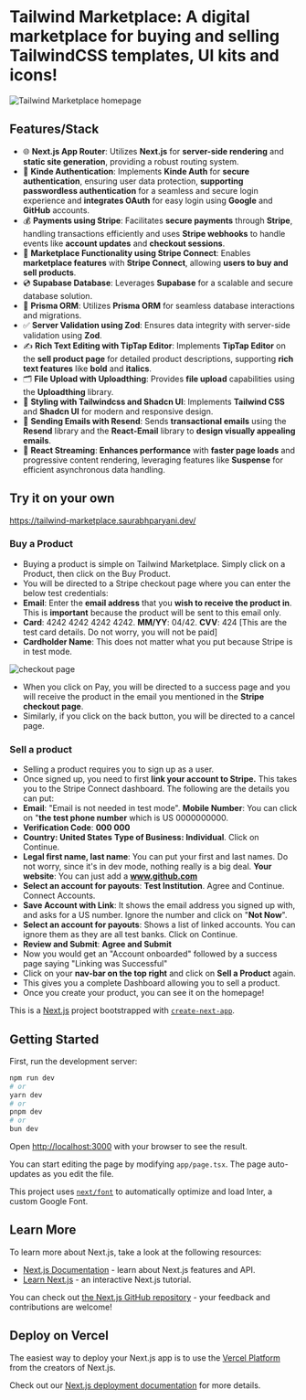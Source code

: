 # Tailwind Marketplace: A digital marketplace for buying and selling TailwindCSS templates, UI kits and icons!

![Tailwind Marketplace homepage](https://github.com/saurabhparyani/tailwind-marketplace/assets/52228485/4a8e3fb6-9628-4674-adc7-cf0b4c1b9899)


## Features/Stack

* 🌐 **Next.js App Router**: Utilizes **Next.js** for **server-side rendering** and **static site generation**, providing a robust routing system.
* 🔐 **Kinde Authentication**: Implements **Kinde Auth** for **secure authentication**, ensuring user data protection, **supporting passwordless authentication** for a seamless and secure login experience and **integrates OAuth** for easy login using **Google** and **GitHub** accounts.
* 💰 **Payments using Stripe**: Facilitates **secure payments** through **Stripe**, handling transactions efficiently and uses **Stripe webhooks** to handle events like **account updates** and **checkout sessions**.
* 🏪 **Marketplace Functionality using Stripe Connect**: Enables **marketplace features** with **Stripe Connect**, allowing **users to buy and sell products**.
* 💿 **Supabase Database**: Leverages **Supabase** for a scalable and secure database solution.
* 💨 **Prisma ORM**: Utilizes **Prisma ORM** for seamless database interactions and migrations.
* ✅ **Server Validation using Zod**: Ensures data integrity with server-side validation using **Zod**.
* ✍️ **Rich Text Editing with TipTap Editor**: Implements **TipTap Editor** on the **sell product page** for detailed product descriptions, supporting **rich text features** like **bold** and **italics**.
* 🗂️ **File Upload with Uploadthing**: Provides **file upload** capabilities using the **Uploadthing** library.
* 🎨 **Styling with Tailwindcss and Shadcn UI**: Implements **Tailwind CSS** and **Shadcn UI** for modern and responsive design.
* 📧 **Sending Emails with Resend**: Sends **transactional emails** using the **Resend** library and the **React-Email** library to **design visually appealing emails**.
* 🚀 **React Streaming**: **Enhances performance** with **faster page loads** and progressive content rendering, leveraging features like **Suspense** for efficient asynchronous data handling.

## Try it on your own

https://tailwind-marketplace.saurabhparyani.dev/

### Buy a Product
* Buying a product is simple on Tailwind Marketplace. Simply click on a Product, then click on the Buy Product.
* You will be directed to a Stripe checkout page where you can enter the below test credentials:
* **Email**: Enter the **email address** that you **wish to receive the product in**. This is **important** because the product will be sent to this email only.
* **Card**: 4242 4242 4242 4242. **MM/YY**: 04/42. **CVV**: 424 [This are the test card details. Do not worry, you will not be paid]
* **Cardholder Name**: This does not matter what you put because Stripe is in test mode.
  
![checkout page](https://github.com/saurabhparyani/tailwind-marketplace/assets/52228485/4941a025-32c0-4546-a386-50a84f7fd477)


* When you click on Pay, you will be directed to a success page and you will receive the product in the email you mentioned in the **Stripe checkout page**.
* Similarly, if you click on the back button, you will be directed to a cancel page. 

### Sell a product
* Selling a product requires you to sign up as a user.
* Once signed up, you need to first **link your account to Stripe.** This takes you to the Stripe Connect dashboard. The following are the details you can put:
* **Email**: "Email is not needed in test mode". **Mobile Number**: You can click on "**the test phone number** which is US 0000000000.
* **Verification Code**: **000 000**
* **Country: United States** **Type of Business: Individual**. Click on Continue.
* **Legal first name, last name**: You can put your first and last names. Do not worry, since it's in dev mode, nothing really is a big deal. **Your website**: You can just add a **www.github.com**
* **Select an account for payouts**: **Test Institution**. Agree and Continue. Connect Accounts.
* **Save Account with Link**: It shows the email address you signed up with, and asks for a US number. Ignore the number and click on "**Not Now**". 
* **Select an account for payouts**: Shows a list of linked accounts. You can ignore them as they are all test banks. Click on Continue.
* **Review and Submit**: **Agree and Submit**
* Now you would get an "Account onboarded" followed by a success page saying "Linking was Successful"
* Click on your **nav-bar on the top right** and click on **Sell a Product** again.
* This gives you a complete Dashboard allowing you to sell a product.
* Once you create your product, you can see it on the homepage! 


This is a [Next.js](https://nextjs.org/) project bootstrapped with [`create-next-app`](https://github.com/vercel/next.js/tree/canary/packages/create-next-app).

## Getting Started

First, run the development server:

```bash
npm run dev
# or
yarn dev
# or
pnpm dev
# or
bun dev
```

Open [http://localhost:3000](http://localhost:3000) with your browser to see the result.

You can start editing the page by modifying `app/page.tsx`. The page auto-updates as you edit the file.

This project uses [`next/font`](https://nextjs.org/docs/basic-features/font-optimization) to automatically optimize and load Inter, a custom Google Font.

## Learn More

To learn more about Next.js, take a look at the following resources:

- [Next.js Documentation](https://nextjs.org/docs) - learn about Next.js features and API.
- [Learn Next.js](https://nextjs.org/learn) - an interactive Next.js tutorial.

You can check out [the Next.js GitHub repository](https://github.com/vercel/next.js/) - your feedback and contributions are welcome!

## Deploy on Vercel

The easiest way to deploy your Next.js app is to use the [Vercel Platform](https://vercel.com/new?utm_medium=default-template&filter=next.js&utm_source=create-next-app&utm_campaign=create-next-app-readme) from the creators of Next.js.

Check out our [Next.js deployment documentation](https://nextjs.org/docs/deployment) for more details.
